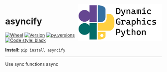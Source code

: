 <a href="https://github.com/dynamic-graphics-inc/dgpy-libs">
<img align="right" src="https://github.com/dynamic-graphics-inc/dgpy-libs/blob/master/_data/dgpy_banner.svg?raw=true" alt="drawing" height="120"/>
</a>

# asyncify

[![Wheel](https://img.shields.io/pypi/wheel/asyncify.svg)](https://img.shields.io/pypi/wheel/asyncify.svg)
[![Version](https://img.shields.io/pypi/v/asyncify.svg)](https://img.shields.io/pypi/v/asyncify.svg)
[![py_versions](https://img.shields.io/pypi/pyversions/asyncify.svg)](https://img.shields.io/pypi/pyversions/asyncify.svg)
[![Code style: black](https://img.shields.io/badge/code%20style-black-000000.svg)](https://github.com/psf/black)

**Install:** `pip install asyncify`

___

Use sync functions async

